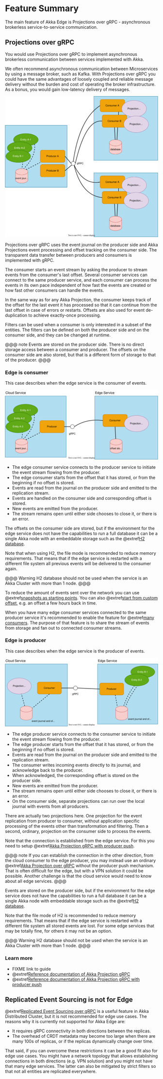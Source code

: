 # Feature Summary

The main feature of Akka Edge is Projections over gRPC - asynchronous brokerless service-to-service communication.

## Projections over gRPC

You would use Projections over gRPC to implement asynchronous brokerless communication between services
implemented with Akka.

We often recommend asynchronous communication between Microservices by using a message broker, such as Kafka.
With Projections over gRPC you could have the same advantages of loosely coupled and reliable message delivery
without the burden and cost of operating the broker infrastructure. As a bonus, you would gain low-latency
delivery of messages.

![Diagram showing services using projections over gRPC with one producer and two consumers](images/projection-over-grpc.svg)

Projections over gRPC uses the event journal on the producer side and Akka Projections event processing and offset
tracking on the consumer side. The transparent data transfer between producers and consumers is implemented with
gRPC.

The consumer starts an event stream by asking the producer to stream events from the consumer's last offset.
Several consumer services can connect to the same producer service, and each consumer can process the events
in its own pace independent of how fast the events are created or how fast other consumers can handle the events.

In the same way as for any Akka Projection, the consumer keeps track of the offset for the last event it has
processed so that it can continue from the last offset in case of errors or restarts. Offsets are also used for
event de-duplication to achieve exactly-once processing.

Filters can be used when a consumer is only interested in a subset of the entities. The filters can be defined
on both the producer side and on the consumer side, and they can be changed at runtime.

@@@ note
Events are stored on the producer side. There is no direct storage access between a consumer and
producer. The offsets on the consumer side are also stored, but that is a different form of storage to that of the
producer.
@@@

### Edge is consumer

This case describes when the edge service is the consumer of events.

![Diagram showing projections over gRPC with edge as consumer](images/edge-consumer.svg)

* The edge consumer service connects to the producer service to initiate the event stream flowing from the producer.
* The edge consumer starts from the offset that it has stored, or from the beginning if no offset is stored.
* Events are read from the journal on the producer side and emitted to the replication stream.
* Events are handled on the consumer side and corresponding offset is stored.
* New events are emitted from the producer.
* The stream remains open until either side chooses to close it, or there is an error.

The offsets on the consumer side are stored, but if the environment for the edge service does not
have the capabilities to run a full database it can be a single Akka node with an embeddable storage such as the @extref[H2 database](akka-persistence-r2dbc:getting-started.html#using-h2).

Note that when using H2, the file mode is recommended to reduce memory requirements. That means that if the edge service is restarted
with a different file system all previous events will be delivered to the consumer again.

@@@ Warning
H2 database should not be used when the service is an Akka Cluster with more than 1 node.
@@@

To reduce the amount of events sent over the network you can use @extref[snapshots as starting points](akka-projection:grpc.html#starting-from-snapshots).
You can also @extref[start from custom offset](akka-projection:grpc.html#start-from-custom-offset), e.g. an offset
a few hours back in time.

When you have many edge consumer services connected to the same producer service it's recommended to enable the
feature for @extref[many consumers](akka-projection:grpc.html#many-consumers). The purpose of that feature is to
share the stream of events from storage and fan out to connected consumer streams.

### Edge is producer

This case describes when the edge service is the producer of events.

![Diagram showing projections over gRPC with edge as consumer](images/edge-producer.svg)

* The edge producer service connects to the consumer service to initiate the event stream flowing from the producer.
* The edge producer starts from the offset that it has stored, or from the beginning if no offset is stored.
* Events are read from the journal on the producer side and emitted to the replication stream.
* The consumer writes incoming events directly to its journal, and acknowledge back to the producer.
* When acknowledged, the corresponding offset is stored on the producer side.
* New events are emitted from the producer.
* The stream remains open until either side chooses to close it, or there is an error.
* On the consumer side, separate projections can run over the local journal with events from all producers.

There are actually two projections here. One projection for the event replication from producer to consumer,
without application specific processing of the events other than transformation and filtering. Then a second, ordinary,
projection on the consumer side to process the events.

Note that the connection is established from the edge service. For this you need to setup @extref[Akka Projection gRPC with producer push](akka-projection:grpc-producer-push.html).

@@@ note
If you can establish the connection in the other direction, from the cloud consumer to the edge producer, you may
instead use an ordinary @extref[Akka Projection over gRPC](akka-projection:grpc.html) without the producer push mechanism.
That is often difficult for the edge, but with a VPN solution it could be possible. Another challenge is
that the cloud service would need to know about all edge services.
@@@

Events are stored on the producer side, but if the environment for the edge service does not
have the capabilities to run a full database it can be a single Akka node with embeddable storage such as the @extref[H2 database](akka-persistence-r2dbc:getting-started.html#using-h2).

Note that the file mode of H2 is recommended to reduce memory requirements. That means that if the edge service is restarted
with a different file system all stored events are lost. For some edge services that may be totally fine, for others
it may not be an option.

@@@ Warning
H2 database should not be used when the service is an Akka Cluster with more than 1 node.
@@@

### Learn more

* FIXME link to guide
* @extref[Reference documentation of Akka Projection gRPC](akka-projection:grpc.html)
* @extref[Reference documentation of Akka Projection gRPC with producer push](akka-projection:grpc-producer-push.html)

## Replicated Event Sourcing is not for Edge

@extref[Replicated Event Sourcing over gRPC](akka-distributed-cluster:feature-summary.html#replicated-event-sSourcing-over-grpc)
is a useful feature in Akka Distributed Cluster, but it is not recommended for edge use cases. The reasons why it is currently
not supported for Akka Edge are:

* It requires gRPC connectivity in both directions between the replicas.
* The overhead of CRDT metadata may become too large when there are many 100s of replicas, or if the replicas dynamically change over time.

That said, if you can overcome these restrictions it can be a good fit also for edge use cases. You might have 
a network topology that allows establishing connections in both directions (e.g. VPN solution) and you might not have
that many edge services. The latter can also be mitigated by strict filters so that not all entities are replicated
everywhere.
